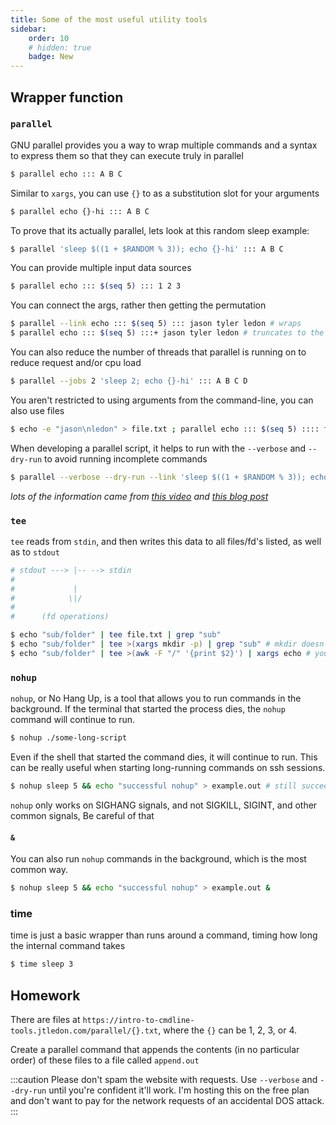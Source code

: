 ```yaml
---
title: Some of the most useful utility tools
sidebar:
    order: 10
    # hidden: true
    badge: New
---
```


## Wrapper function

### `parallel`

GNU parallel provides you a way to wrap multiple commands and a syntax to express them so that they can execute truly in parallel
```bash
$ parallel echo ::: A B C
```

Similar to `xargs`, you can use `{}` to as a substitution slot for your arguments
```bash
$ parallel echo {}-hi ::: A B C
```

To prove that its actually parallel, lets look at this random sleep example:
```bash
$ parallel 'sleep $((1 + $RANDOM % 3)); echo {}-hi' ::: A B C
```

You can provide multiple input data sources
```bash
$ parallel echo ::: $(seq 5) ::: 1 2 3
```

You can connect the args, rather then getting the permutation
```bash
$ parallel --link echo ::: $(seq 5) ::: jason tyler ledon # wraps
$ parallel echo ::: $(seq 5) :::+ jason tyler ledon # truncates to the shortest length
```

You can also reduce the number of threads that parallel is running on to reduce request and/or cpu load
```bash
$ parallel --jobs 2 'sleep 2; echo {}-hi' ::: A B C D
```

You aren't restricted to using arguments from the command-line, you can also use files
```bash
$ echo -e "jason\nledon" > file.txt ; parallel echo ::: $(seq 5) :::: file.txt # note the fourth :
```

When developing a parallel script, it helps to run with the `--verbose` and `--dry-run` to avoid running incomplete commands
```bash
$ parallel --verbose --dry-run --link 'sleep $((1 + $RANDOM % 3)); echo {}-hi' ::: A B C
```

_lots of the information came from [this video](https://www.youtube.com/watch?v=qypUdm-IE9c) and [this blog post](https://omgenomics.com/parallel/)_

### `tee`

`tee` reads from `stdin`, and then writes this data to all files/fd's listed, as well as to `stdout`
```bash frame='none'
# stdout ---> |-- --> stdin
#
#             |
#            \|/
#
#      (fd operations)
```

```bash
$ echo "sub/folder" | tee file.txt | grep "sub"
$ echo "sub/folder" | tee >(xargs mkdir -p) | grep "sub" # mkdir doesn't read from stdin
$ echo "sub/folder" | tee >(awk -F "/" '{print $2}') | xargs echo # you can modify the stdout stream with additional content
```

### `nohup`

`nohup`, or No Hang Up, is a tool that allows you to run commands in the background. If the terminal that started the process dies, the `nohup` command will continue to run.
```bash
$ nohup ./some-long-script
```

Even if the shell that started the command dies, it will continue to run. This can be really useful when starting long-running commands on ssh sessions.

```bash
$ nohup sleep 5 && echo "successful nohup" > example.out # still succeeds and runs if the terminal closes
```

`nohup` only works on SIGHANG signals, and not SIGKILL, SIGINT, and other common signals, Be careful of that

#### `&`

You can also run `nohup` commands in the background, which is the most common way.
```bash
$ nohup sleep 5 && echo "successful nohup" > example.out &
```

### time

time is just a basic wrapper than runs around a command, timing how long the internal command takes
```bash
$ time sleep 3
```

## Homework

There are files at `https://intro-to-cmdline-tools.jtledon.com/parallel/{}.txt`, where the `{}` can be 1, 2, 3, or 4.

Create a parallel command that appends the contents (in no particular order) of these files to a file called `append.out`

:::caution
Please don't spam the website with requests. Use `--verbose` and `--dry-run` until you're confident it'll work. I'm hosting this on the free plan and don't want to pay for the network requests of an accidental DOS attack.
:::
